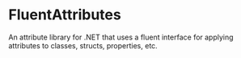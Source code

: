 # FluentAttributes
An attribute library for .NET that uses a fluent interface for applying attributes to classes, structs, properties, etc.
